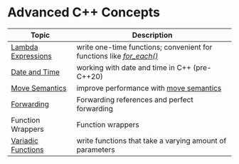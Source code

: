 # Advanced C++ Concepts

| Topic | Description |
| ----- | ----------- |
| [Lambda Expressions](https://github.com/EthanC2/Notes-and-Writeups/blob/main/C++/Advanced/Lambda%20Expressions.md) | write one-time functions; convenient for functions like [_for\_each()_](https://en.cppreference.com/w/cpp/algorithm/for_each) |
| [Date and Time](https://github.com/EthanC2/Notes-and-Writeups/blob/main/C%2B%2B/Advanced/Date%20and%20Time.md) | working with date and time in C++ (pre-C++20) |
| [Move Semantics](https://github.com/EthanC2/Notes-and-Writeups/blob/main/C%2B%2B/Advanced/Move%20Semantics.md) | improve performance with [move semantics](https://mbevin.wordpress.com/2012/11/20/move-semantics/)  |
| [Forwarding](https://github.com/EthanC2/Notes-and-Writeups/blob/main/C%2B%2B/Advanced/Forwarding.md) | Forwarding references and perfect forwarding |
| Function Wrappers | Function wrappers |
| [Variadic Functions](https://github.com/EthanC2/Notes-and-Writeups/blob/main/C++/Advanced/Variadic%20Functions.md) | write functions that take a varying amount of parameters |
